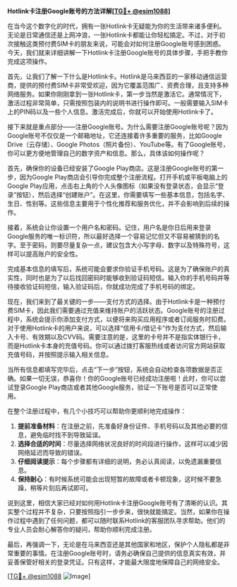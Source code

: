 **Hotlink卡注册Google账号的方法详解[[TG💪+ @esim1088](https://t.me/s/esim1088)]**

在当今这个数字化的时代，拥有一张Hotlink卡无疑能为你的生活带来诸多便利。无论是日常通信还是上网冲浪，一张Hotlink卡都能让你轻松搞定。不过，对于初次接触这类预付费SIM卡的朋友来说，可能会对如何注册Google账号感到困惑。今天，我们就来详细讲解一下Hotlink卡注册Google账号的具体步骤，手把手教你完成这项操作。

首先，让我们了解一下什么是Hotlink卡。Hotlink是马来西亚的一家移动通信运营商，提供的预付费SIM卡非常受欢迎，因为它覆盖范围广、资费合理，且支持多种网络服务。如果你刚刚拿到一张Hotlink卡，第一步当然是激活它。通常情况下，激活过程非常简单，只需按照包装内的说明书进行操作即可。一般需要输入SIM卡上的PIN码以及一些个人信息。激活完成后，你就可以开始使用Hotlink卡了。

接下来就是重点部分——注册Google账号。为什么需要注册Google账号呢？因为Google账号不仅仅是一个邮箱地址，它还连接着许多重要的服务，比如Google Drive（云存储）、Google Photos（照片备份）、YouTube等。有了Google账号，你可以更方便地管理自己的数字资产和信息。那么，具体该如何操作呢？

首先，确保你的设备已经安装了Google Play商店。这是注册Google账号的第一步，因为Google Play商店会引导你完成整个注册流程。打开手机或平板电脑上的Google Play应用，点击右上角的个人头像图标（如果没有登录状态，会显示“登录”按钮），然后选择“创建账户”。在这里，你需要填写一些基本信息，包括名字、生日、性别等。这些信息主要用于个性化推荐和服务优化，并不会影响到后续的操作。

接着，系统会让你设置一个用户名和密码。记住，用户名是你日后用来登录Google服务的唯一标识符，所以最好选择一个容易记忆但又不容易被猜到的名字。至于密码，则要尽量复杂一点，建议包含大小写字母、数字以及特殊符号，这样可以提高账户的安全性。

完成基本信息的填写后，系统可能会要求你验证手机号码。这是为了确保账户的真实性，同时也是为了以后找回密码时能够收到验证码短信。输入你的手机号码并等待接收验证码短信，输入验证码后，你就成功完成了手机号码的绑定。

现在，我们来到了最关键的一步——支付方式的选择。由于Hotlink卡是一种预付费SIM卡，因此我们需要通过充值来维持账户的活跃状态。Google账号的注册过程中，系统会提示你添加支付方式，以便将来购买应用程序或者订阅服务时扣费。对于使用Hotlink卡的用户来说，可以选择“信用卡/借记卡”作为支付方式，然后输入卡号、有效期以及CVV码。需要注意的是，这里的卡号并不是指实体银行卡，而是Hotlink卡本身的充值号码。你可以通过拨打客服热线或者访问官方网站获取充值号码，并按照提示输入相关信息。

当所有信息都填写完毕后，点击“下一步”按钮，系统会自动检查各项数据是否正确。如果一切无误，恭喜你！你的Google账号已经成功注册啦！此时，你可以尝试登录Google Play商店或者其他Google服务，验证一下账号是否可以正常使用。

在整个注册过程中，有几个小技巧可以帮助你更顺利地完成操作：

1. **提前准备材料**：在注册之前，先准备好身份证件、手机号码以及其他必要的信息，避免临时找不到导致延误。
2. **选择合适的时间**：尽量选择网络状况良好的时间段进行操作，这样可以减少因网络延迟而导致的错误。
3. **仔细阅读提示**：每个步骤都有详细的说明，务必认真阅读，以免遗漏重要信息。
4. **保持耐心**：有时候系统可能会出现短暂的故障或者卡顿现象，这时候不要急躁，稍等片刻后再试即可。

说到这里，相信大家已经对如何用Hotlink卡注册Google账号有了清晰的认识。其实整个过程并不复杂，只要按照指引一步步来，很快就能搞定。当然，如果你在操作过程中遇到了任何问题，都可以随时联系Hotlink的客服团队寻求帮助。他们的专业人员会耐心解答你的疑问，帮助你顺利完成注册。

最后，再强调一下，无论是在马来西亚还是其他国家和地区，保护个人隐私都是非常重要的事情。在注册Google账号时，请务必确保自己提供的信息真实有效，并妥善保管好相关的登录凭证。只有这样，才能最大限度地保障自己的网络安全。

[[TG💪+ @esim1088](https://t.me/s/esim1088) ![Image](https://i.postimg.cc/4NQfJmqS/Snipaste-2025-05-13-00-14-12.png)]